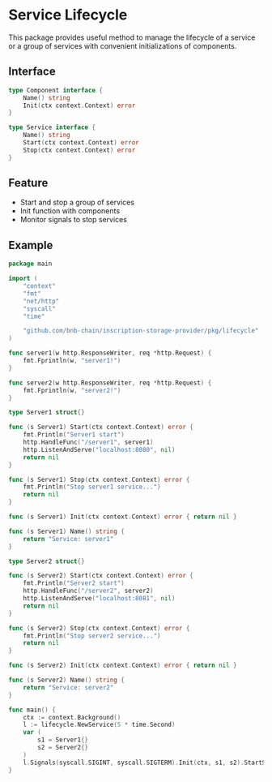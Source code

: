 # Service Lifecycle

This package provides useful method to manage the lifecycle of a service or a group of services with convenient initializations of components.

## Interface

```go
type Component interface {
    Name() string
    Init(ctx context.Context) error
}

type Service interface {
	Name() string
	Start(ctx context.Context) error
	Stop(ctx context.Context) error
}
```

## Feature

- Start and stop a group of services
- Init function with components
- Monitor signals to stop services

## Example

```go
package main

import (
	"context"
	"fmt"
	"net/http"
	"syscall"
	"time"

	"github.com/bnb-chain/inscription-storage-provider/pkg/lifecycle"
)

func server1(w http.ResponseWriter, req *http.Request) {
	fmt.Fprintln(w, "server1!")
}

func server2(w http.ResponseWriter, req *http.Request) {
	fmt.Fprintln(w, "server2!")
}

type Server1 struct{}

func (s Server1) Start(ctx context.Context) error {
	fmt.Println("Server1 start")
	http.HandleFunc("/server1", server1)
	http.ListenAndServe("localhost:8080", nil)
	return nil
}

func (s Server1) Stop(ctx context.Context) error {
	fmt.Println("Stop server1 service...")
	return nil
}

func (s Server1) Init(ctx context.Context) error { return nil }

func (s Server1) Name() string {
	return "Service: server1"
}

type Server2 struct{}

func (s Server2) Start(ctx context.Context) error {
	fmt.Println("Server2 start")
	http.HandleFunc("/server2", server2)
	http.ListenAndServe("localhost:8081", nil)
	return nil
}

func (s Server2) Stop(ctx context.Context) error {
	fmt.Println("Stop server2 service...")
	return nil
}

func (s Server2) Init(ctx context.Context) error { return nil }

func (s Server2) Name() string {
	return "Service: server2"
}

func main() {
	ctx := context.Background()
	l := lifecycle.NewService(5 * time.Second)
	var (
		s1 = Server1{}
		s2 = Server2{}
	)
	l.Signals(syscall.SIGINT, syscall.SIGTERM).Init(ctx, s1, s2).StartServices(ctx, s1, s2).Wait(ctx)
}
```
